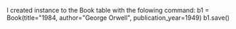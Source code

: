 I created instance to the Book table with the folowing command:
b1 = Book(title="1984, author="George Orwell", publication_year=1949)
b1.save()